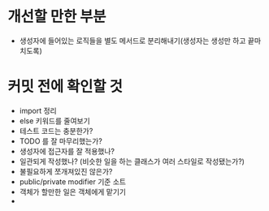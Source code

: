 # 개선할 만한 부분

- 생성자에 들어있는 로직들을 별도 메서드로 분리해내기(생성자는 생성만 하고 끝마치도록)

# 커밋 전에 확인할 것

* import 정리
* else 키워드를 줄여보기
* 테스트 코드는 충분한가?
* TODO 를 잘 마무리했는가?
* 생성자에 접근자를 잘 적용했나?
* 일관되게 작성했나? (비슷한 일을 하는 클래스가 여러 스타일로 작성됐는가?)
* 불필요하게 쪼개져있진 않은가?
* public/private modifier 기준 소트
* 객체가 할만한 일은 객체에게 맡기기
* 

